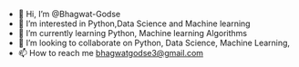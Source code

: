 - 👋 Hi, I’m @Bhagwat-Godse
- 👀 I’m interested in Python,Data Science and Machine learning
- 🌱 I’m currently learning Python, Machine learning Algorithms
- 💞️ I’m looking to collaborate on Python, Data Science, Machine Learning,
- 📫 How to reach me bhagwatgodse3@gmail.com

<!---
Bhagwat-Godse/Bhagwat-Godse is a ✨ special ✨ repository because its `README.md` (this file) appears on your GitHub profile.
You can click the Preview link to take a look at your changes.
--->
